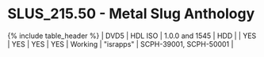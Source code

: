 # SLUS_215.50 - Metal Slug Anthology

{% include table_header %}
| DVD5 | HDL ISO | 1.0.0 and 1545 | HDD |  | YES | YES | YES | YES | Working | "israpps" | SCPH-39001, SCPH-50001 |  
